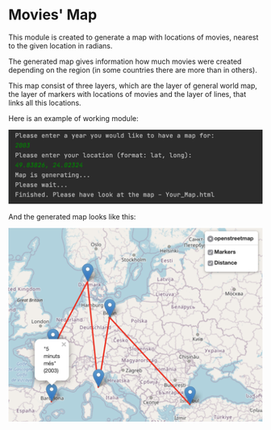 # Movies' Map

This module is created to generate a map with locations of movies,
nearest to the given location in radians.

The generated map gives information how much movies were created
depending on the region (in some countries there are more than in others).

This map consist of three layers, which are the layer of general world map,
the layer of markers with locations of movies and the layer of lines, 
that links all this locations.

Here is an example of working module:

![text](terminal.jpg?raw=true "text")

And the generated map looks like this:

![text](map.jpg?raw=true "text")

